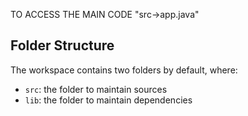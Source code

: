 TO ACCESS THE MAIN CODE "src->app.java"

## Folder Structure

The workspace contains two folders by default, where:

- `src`: the folder to maintain sources
- `lib`: the folder to maintain dependencies
